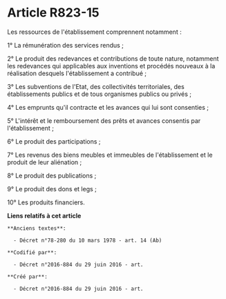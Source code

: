 # Article R823-15

Les ressources de l'établissement comprennent notamment :

1° La rémunération des services rendus ;

2° Le produit des redevances et contributions de toute nature, notamment les redevances qui applicables aux inventions et
procédés nouveaux à la réalisation desquels l'établissement a contribué ;

3° Les subventions de l'Etat, des collectivités territoriales, des établissements publics et de tous organismes publics ou
privés ;

4° Les emprunts qu'il contracte et les avances qui lui sont consenties ;

5° L'intérêt et le remboursement des prêts et avances consentis par l'établissement ;

6° Le produit des participations ;

7° Les revenus des biens meubles et immeubles de l'établissement et le produit de leur aliénation ;

8° Le produit des publications ;

9° Le produit des dons et legs ;

10° Les produits financiers.

**Liens relatifs à cet article**

	**Anciens textes**:

	  - Décret n°78-280 du 10 mars 1978 - art. 14 (Ab)

	**Codifié par**:

	  - Décret n°2016-884 du 29 juin 2016 - art.

	**Créé par**:

	  - Décret n°2016-884 du 29 juin 2016 - art.
